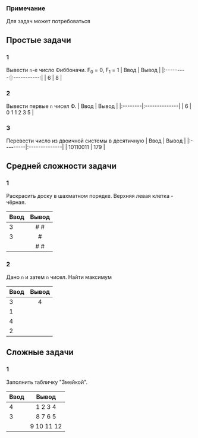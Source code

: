 ### Примечание
Для задач может потребоваться

## Простые задачи
### 1
Вывести `n`-е число Фиббоначи. F<sub>0</sub> = 0, F<sub>1</sub> = 1
|   Ввод    |    Вывод    |
|:---------:|:-----------:|
|    6      |     8       |

### 2
Вывести первые `n` чисел Ф.
|   Ввод  |   Вывод       |
|:--------|:--------------|
|    6    | 0 1 1 2 3 5   |

### 3
Перевести число из двоичной системы в десятичную
|   Ввод   |   Вывод       |
|:---------|:--------------|
| 10110011 | 179           |

## Средней сложности задачи

### 1

Раскрасить доску в шахматном порядке. Верхняя левая клетка - чёрная.

| Ввод | Вывод      |
|:-----|:----------:|
| 3    |# #         |
| 3    | #          |
|      |# #         |

### 2

Дано `n` и затем `n` чисел. Найти максимум

| Ввод | Вывод      |
|:-----|:----------:|
| 3    | 4          |
| 1    |            |
| 4    |            |
| 2    |            |

## Сложные задачи

### 1

Заполнить табличку "Змейкой".

| Ввод | Вывод      |
|:-----|:----------:|
| 4    | 1 2 3 4    |
| 3    | 8 7 6 5    |
|      | 9 10 11 12 |


